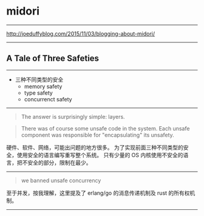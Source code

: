 # midori

---

http://joeduffyblog.com/2015/11/03/blogging-about-midori/

---

## A Tale of Three Safeties

---

- 三种不同类型的安全
    - memory safety
    - type safety
    - concurrenct safety

---

> The answer is surprisingly simple: layers.

> There was of course some unsafe code in the system.
> Each unsafe component was responsible for "encapsulating" its unsafety.

硬件、软件、网络，可能出问题的地方很多。
为了实现前面三种不同类型的安全，使用安全的语言编写重写整个系统。
只有少量的 OS 内核使用不安全的语言，把不安全的部分，限制在最少。

---

> we banned unsafe concurrency

至于并发，按我理解，这里提及了 erlang/go 的消息传递机制及 rust 的所有权机制。

---



